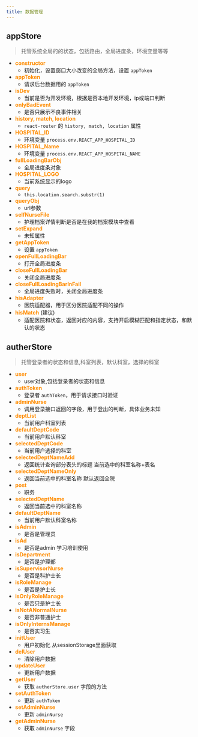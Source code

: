 ```yaml
---
title: 数据管理
---
```

## appStore
> 托管系统全局的的状态，包括路由，全局进度条，环境变量等等  
- **<font color=darkorange>constructor</font>** 
    - 初始化，设置窗口大小改变的全局方法，设置 `appToken`
- **<font color=darkorange>appToken</font>** 
    - 请求后台数据用的 `appToken`
- **<font color=darkorange>isDev</font>** 
    - 当前是否为开发环境，根据是否本地开发环境，ip或端口判断
- **<font color=darkorange>onlyBadEvent</font>** 
    - 是否只展示不良事件相关
- **<font color=darkorange>history, match, location</font>** 
    - `react-router` 的 `history, match, location` 属性
- **<font color=darkorange>HOSPITAL_ID</font>** 
    - 环境变量 `process.env.REACT_APP_HOSPITAL_ID`
- **<font color=darkorange>HOSPITAL_Name</font>** 
    - 环境变量 `process.env.REACT_APP_HOSPITAL_NAME`
- **<font color=darkorange>fullLoadingBarObj</font>** 
    - 全局进度条对象
- **<font color=darkorange>HOSPITAL_LOGO</font>** 
    - 当前系统显示的logo
- **<font color=darkorange>query</font>**
    - `this.location.search.substr(1)`
- **<font color=darkorange>queryObj</font>** 
    - url参数
- **<font color=darkorange>selfNurseFile</font>** 
    - 护理档案详情判断是否是在我的档案模块中查看
- **<font color=darkorange>setExpand</font>** 
    - 未知属性
- **<font color=darkorange>getAppToken</font>** 
    - 设置 `appToken`
- **<font color=darkorange>openFullLoadingBar</font>** 
    - 打开全局进度条
- **<font color=darkorange>closeFullLoadingBar</font>** 
    - 关闭全局进度条
- **<font color=darkorange>closeFullLoadingBarInFail</font>** 
    - 全局进度失败时，关闭全局进度条
- **<font color=darkorange>hisAdapter</font>** 
    - 医院适配器，用于区分医院适配不同的操作
- **<font color=darkorange>hisMatch</font>** (建议)
    - 适配医院和状态，返回对应的内容，支持开启模糊匹配和指定状态，和默认的状态


## autherStore
> 托管登录者的状态和信息,科室列表，默认科室，选择的科室
- **<font color=darkorange>user</font>** 
    - user对象,包括登录者的状态和信息
- **<font color=darkorange>authToken</font>** 
    - 登录者 `authToken`，用于请求接口时验证
- **<font color=darkorange>adminNurse</font>** 
    - 调用登录接口返回的字段，用于登出的判断，具体业务未知
- **<font color=darkorange>deptList</font>** 
    - 当前用户科室列表
- **<font color=darkorange>defaultDeptCode</font>** 
    - 当前用户默认科室
- **<font color=darkorange>selectedDeptCode</font>** 
    - 当前用户选择的科室
- **<font color=darkorange>selectedDeptNameAdd</font>** 
    - 返回统计查询部分表头的标题 当前选中的科室名称+表名
- **<font color=darkorange>selectedDeptNameOnly</font>** 
    - 返回当前选中的科室名称 默认返回全院
- **<font color=darkorange>post</font>** 
    - 职务
- **<font color=darkorange>selectedDeptName</font>** 
    - 返回当前选中的科室名称
- **<font color=darkorange>defaultDeptName</font>** 
    - 当前用户默认科室名称
- **<font color=darkorange>isAdmin</font>** 
    - 是否是管理员
- **<font color=darkorange>isAd</font>** 
    - 是否是admin 学习培训使用
- **<font color=darkorange>isDepartment</font>** 
    - 是否是护理部
- **<font color=darkorange>isSupervisorNurse</font>** 
    - 是否是科护士长
- **<font color=darkorange>isRoleManage</font>** 
    - 是否是护士长
- **<font color=darkorange>isOnlyRoleManage</font>** 
    - 是否只是护士长
- **<font color=darkorange>isNotANormalNurse</font>** 
    - 是否非普通护士
- **<font color=darkorange>isOnlyInternsManage</font>** 
    - 是否实习生
- **<font color=darkorange>initUser</font>** 
    - 用户初始化 从sessionStorage里面获取
- **<font color=darkorange>delUser</font>** 
    - 清除用户数据
- **<font color=darkorange>updateUser</font>** 
    - 更新用户数据
- **<font color=darkorange>getUser</font>** 
    - 获取 `autherStore.user` 字段的方法
- **<font color=darkorange>setAuthToken</font>** 
    - 更新 `authToken`
- **<font color=darkorange>setAdminNurse</font>** 
    - 更新 `adminNurse`
- **<font color=darkorange>getAdminNurse</font>** 
    - 获取 `adminNurse` 字段